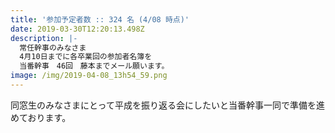 ```yaml
---
title: '参加予定者数 :: 324 名 (4/08 時点)'
date: 2019-03-30T12:20:13.498Z
description: |-
  常任幹事のみなさま
  4月10日までに各卒業回の参加者名簿を
  当番幹事　46回　藤本までメール願います。
image: /img/2019-04-08_13h54_59.png
---
```

同窓生のみなさまにとって平成を振り返る会にしたいと当番幹事一同で準備を進めております。
